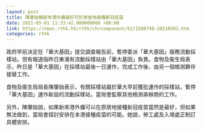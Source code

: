 ```yaml
---
layout: post
title: 陳肇始稱新來港外傭最好可於原居地接種新冠疫苗
date: 2021-05-01 11:33:42.000000000 +08:00
link: https://news.rthk.hk/rthk/ch/component/k2/1588748-20210501.htm
categories: rthk
---
```


政府早前決定在「華大基因」提交調查報告前，暫停委派「華大基因」服務流動採樣站，但有報道指昨日東涌有流動採樣站由「華大基因」負責。食物及衞生局表示，昨日是「華大基因」在採樣站最後一日運作，完成工作後，由另一個檢測夥伴接替工作。

食物及衞生局局長陳肇始表示，有關採樣站屬於華大早前獲批運作的採樣站，暫停「華大基因」運作新設的流動採樣站，當局會監察其他檢測承辦商的工作。

另外，陳肇始說，如果新來港外傭可以在原居地接種新冠疫苗當然是最好，但如果無法做到，當局會探討安排在本港接種疫苗的可能。她說，勞工處及入境處正制訂具體安排。
